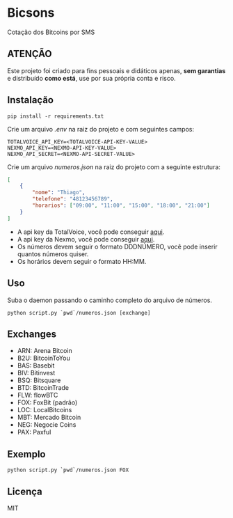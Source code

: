 # Bicsons

Cotação dos Bitcoins por SMS

## ATENÇÃO

Este projeto foi criado para fins pessoais e didáticos apenas, **sem garantias**  e distribuído **como está**, use por sua própria conta e risco.

## Instalação

```console
pip install -r requirements.txt
```

Crie um arquivo _.env_ na raiz do projeto e com seguintes campos:

```console
TOTALVOICE_API_KEY=<TOTALVOICE-API-KEY-VALUE>
NEXMO_API_KEY=<NEXMO-API-KEY-VALUE>
NEXMO_API_SECRET=<NEXMO-API-SECRET-VALUE>
```

Crie um arquivo _numeros.json_ na raiz do projeto com a seguinte estrutura:

```json
[
    {
        "nome": "Thiago",
        "telefone": "48123456789",
        "horarios": ["09:00", "11:00", "15:00", "18:00", "21:00"]
    }
]
```

* A api key da TotalVoice, você pode conseguir [aqui](http://www.totalvoice.com.br/).
* A api key da Nexmo, você pode conseguir [aqui](https://www.nexmo.com/products/sms).
* Os números devem seguir o formato DDDNÚMERO, você pode inserir quantos números quiser.
* Os horários devem seguir o formato HH:MM.

## Uso

Suba o daemon passando o caminho completo do arquivo de números.

```console
python script.py `pwd`/numeros.json [exchange]
```

## Exchanges

* ARN: Arena Bitcoin
* B2U: BitcoinToYou
* BAS: Basebit
* BIV: Bitinvest
* BSQ: Bitsquare
* BTD: BitcoinTrade
* FLW: flowBTC
* FOX: FoxBit (padrão)
* LOC: LocalBitcoins
* MBT: Mercado Bitcoin
* NEG: Negocie Coins
* PAX: Paxful

## Exemplo

```console
python script.py `pwd`/numeros.json FOX
```

## Licença

MIT